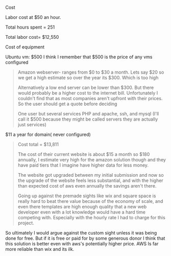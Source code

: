 Cost

Labor cost at \$50 an hour.

Total hours spent = 251

Total labor cost= \$12,550

Cost of equipment

Ubuntu vm: \$500 I think I remember that \$500 is the price of any vms
configured

> Amazon webserver- ranges from \$0 to \$30 a month. Lets say \$20 so we
> get a high estimate so over the year its \$300. Which is too high
>
> Alternatively a low end server can be lower than \$300. But there
> would probably be a higher cost to the internet bill. Unfortunately I
> couldn't find that as most companies aren't upfront with their prices.
> So the user should get a quote before deciding
>
> One user but several services PHP and apache, ssh, and mysql (I'll
> call it \$500 because they might be called servers they are actually
> just services)

\$11 a year for domain( never configured)

> Cost total = \$13,811
>
> The cost of their current website is about \$15 a month so \$180
> annually, I estimate very high for the amazon solution though and they
> have paid tiers that I imagine have higher data for less money.
>
> The website got upgraded between my initial submission and now so the
> upgrade of the website feels less substantial, and with the higher
> than expected cost of aws even annually the savings aren't there.
>
> Going up against the premade sights like wix and square space is
> really hard to beat there value because of the economy of scale, and
> even there templates are high enough quality that a new web developer
> even with a lot knowledge would have a hard time competing with.
> Especially with the hourly rate I had to charge for this project.

So ultimately I would argue against the custom sight unless it was being
done for free. But if it is free or paid for by some generous donor I
think that this solution is better even with aws's potentially higher
price. AWS Is far more reliable than wix and its ilk.
